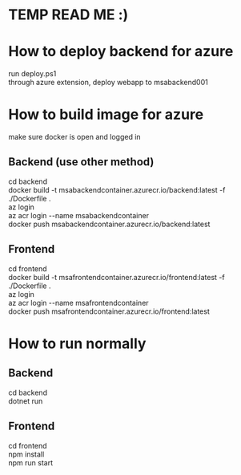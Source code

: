 # TEMP READ ME :)

# How to deploy backend for azure

run deploy.ps1\
through azure extension, deploy webapp to msabackend001

# How to build image for azure
make sure docker is open and logged in

## Backend (use other method)

cd backend\
docker build -t msabackendcontainer.azurecr.io/backend:latest -f ./Dockerfile .\
az login\
az acr login --name msabackendcontainer\
docker push msabackendcontainer.azurecr.io/backend:latest

## Frontend

cd frontend\
docker build -t msafrontendcontainer.azurecr.io/frontend:latest -f ./Dockerfile .\
az login\
az acr login --name msafrontendcontainer\
docker push msafrontendcontainer.azurecr.io/frontend:latest


# How to run normally

## Backend

cd backend\
dotnet run

## Frontend

cd frontend\
npm install\
npm run start
